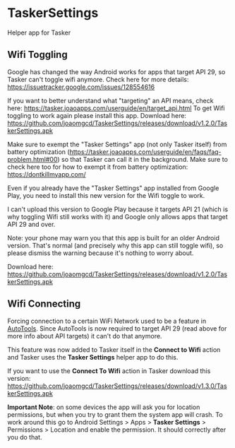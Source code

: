 # TaskerSettings
Helper app for Tasker

## Wifi Toggling
Google has changed the way Android works for apps that target API 29, so Tasker can't toggle wifi anymore. Check here for more details: https://issuetracker.google.com/issues/128554616 

If you want to better understand what "targeting" an API means, check here: https://tasker.joaoapps.com/userguide/en/target_api.html 
To get Wifi toggling to work again please install this app. Download here: https://github.com/joaomgcd/TaskerSettings/releases/download/v1.2.0/TaskerSettings.apk

Make sure to exempt the "Tasker Settings" app (not only Tasker itself) from battery optimization (https://tasker.joaoapps.com/userguide/en/faqs/faq-problem.html#00) so that Tasker can call it in the background. Make sure to check here too for how to exempt it from battery optimization: https://dontkillmyapp.com/

Even if you already have the "Tasker Settings" app installed from Google Play, you need to install this new version for the Wifi toggle to work.

I can't upload this version to Google Play because it targets API 21 (which is why toggling Wifi still works with it) and Google only allows apps that target API 29 and over.

Note: your phone may warn you that this app is built for an older Android version. That's normal (and precisely why this app can still toggle wifi), so please dismiss the warning because it's nothing to worry about.

Download here: https://github.com/joaomgcd/TaskerSettings/releases/download/v1.2.0/TaskerSettings.apk

## Wifi Connecting
Forcing connection to a certain WiFi Network used to be a feature in [AutoTools](https://play.google.com/store/apps/details?id=com.joaomgcd.autotools). Since AutoTools is now required to target API 29 (read above for more info about API targets) it can't do that anymore.

This feature was now added to Tasker itself in the **Connect to Wifi** action and Tasker uses the **Tasker Settings** helper app to do this.

If you want to use the **Connect To Wifi** action in Tasker download this version: https://github.com/joaomgcd/TaskerSettings/releases/download/v1.3.0/TaskerSettings.apk

**Important Note**: on some devices the app will ask you for location permissions, but when you try to grant them the system app will crash. To work around this go to Android Settings > Apps > **Tasker Settings** > Permissions > Location and enable the permission. It should correctly after you do that.

